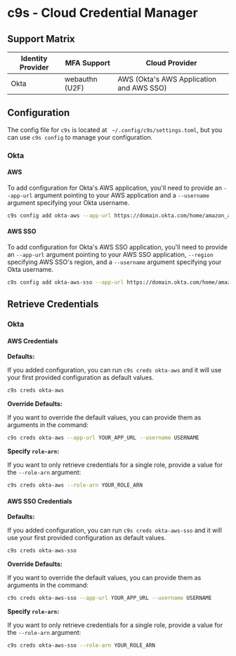 # c9s - Cloud Credential Manager

## Support Matrix

| Identity Provider | MFA Support | Cloud Provider  |
|---|---|---|
| Okta | webauthn (U2F) | AWS (Okta's AWS Application and AWS SSO) |

## Configuration

The config file for `c9s` is located at ` ~/.config/c9s/settings.toml`, but you can use `c9s config` to manage your configuration.

### Okta

#### AWS

To add configuration for Okta's AWS application, you'll need to provide an `--app-url` argument pointing to your AWS application and a `--username` argument specifying your Okta username.

```bash
c9s config add okta-aws --app-url https://domain.okta.com/home/amazon_aws/0on2crzseasdZUctZ358/272 --username username@domain.com
```

#### AWS SSO

To add configuration for Okta's AWS SSO application, you'll need to provide an `--app-url` argument pointing to your AWS SSO application, `--region` specifying AWS SSO's region, and a `--username` argument specifying your Okta username.

```bash
c9s config add okta-aws-sso --app-url https://domain.okta.com/home/amazon_aws/0on2crzseasdZUctZ358/272 --username username@domain.com --region eu-central-1
```

## Retrieve Credentials

### Okta

#### AWS Credentials

**Defaults:**

If you added configuration, you can run `c9s creds okta-aws` and it will use your first provided configuration as default values.

```bash
c9s creds okta-aws
```

**Override Defaults:**

If you want to override the default values, you can provide them as arguments in the command:

```bash
c9s creds okta-aws --app-url YOUR_APP_URL --username USERNAME
```

**Specify `role-arn`:**

If you want to only retrieve credentials for a single role, provide a value for the `--role-arn` argument:

```bash
c9s creds okta-aws --role-arn YOUR_ROLE_ARN
```

#### AWS SSO Credentials

**Defaults:**

If you added configuration, you can run `c9s creds okta-aws-sso` and it will use your first provided configuration as default values.

```bash
c9s creds okta-aws-sso
```

**Override Defaults:**

If you want to override the default values, you can provide them as arguments in the command:

```bash
c9s creds okta-aws-sso --app-url YOUR_APP_URL --username USERNAME
```

**Specify `role-arn`:**

If you want to only retrieve credentials for a single role, provide a value for the `--role-arn` argument:

```bash
c9s creds okta-aws-sso --role-arn YOUR_ROLE_ARN
```
